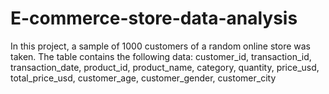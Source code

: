 # E-commerce-store-data-analysis
In this project, a sample of 1000 customers of a random online store was taken. The table contains the following data: customer_id, transaction_id, transaction_date, product_id, product_name, category, quantity, price_usd, total_price_usd, customer_age, customer_gender, customer_city
